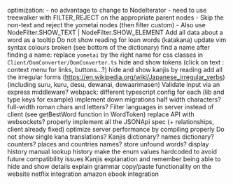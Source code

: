 optimization: 
    - no advantage to change to NodeIterator
    - need to use treewalker with FILTER_REJECT on the appropriate parent nodes
    - Skip the non-text and reject the yometai nodes (then filter custom)
    - Also use NodeFilter.SHOW_TEXT | NodeFilter.SHOW_ELEMENT
Add all data about a word as a tooltip
Do not show reading for loan words (katakana)
update vim syntax colours broken (see bottom of the dictionary)
find a name
after finding a name: replace `yometai` by the right name for css classes in `Client/DomConverter/DomConverter.ts`
hide and show tokens (click on text : context menu for links, buttons...?)
hide and show kanjis by reading
add all the irregular forms (https://en.wikipedia.org/wiki/Japanese_irregular_verbs) (including suru, kuru, desu, dewanai, dewaarimasen)
Validate input via an express middleware?
webpack: different typescript config for each (lib and type keys for example)
implement down migrations
half width characters? full-width roman chars and letters?
Filter languages in server instead of client (see getBestWord function in WordToken)
replace API with websockets?
properly implement all the JSONApi spec (+ relationships, client already fixed)
optimize server performance by compiling properly
Do not show single kana translations?
Kanjis dictionary?
names dictionary?
counters?
places and countries names?
store unfound words?
display history
manual lookup history
make the enum values hardcoded to avoid future compatibility issues
Kanjis explanation and remember
being able to hide and show details
explain grammar
copy/paste functionality on the website
netflix integration
amazon ebook integration
